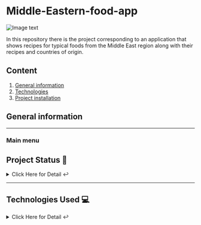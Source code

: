 <h1>Middle-Eastern-food-app</h1>

![Image text](https://www.brasileiraspelomundo.com/wp-content/uploads/2019/05/ramadan-2715812_1920.jpg)


In this repository there is the project corresponding to an application that shows recipes for typical foods from the Middle East region along with their recipes and countries of origin.

## Content
1. [General information](#general-info)
2. [Technologies](#technologies)
3. [Project installation](#installation)


## General information
***

### Main menu

## Project Status 🚧
<details>
     <summary>Click Here for Detail ↩️</summary>
     <br>
    <p align="justify">The project is currently in a completed state since the guidelines established for the application, both functional and visual improvements, are met.🔨 </p>
    </details>
    <hr>

## Technologies Used 💻
   
<details>
     <summary>Click Here for Detail ↩️</summary>
     <br>
    <p>Technologies Used:</p>
<ul>

   <li>Android Studio: <a href="https://developer.android.com/studio">Link to the official page</a></li>
   <li>Kotlin: <a href="https://kotlinlang.org/">Link to the official language documentation</a></li>
</ul>

## Project Installation Clone the project from the following Github URL. ''' $git clone https://github.com/jorgedan88/herramientas-parcial1-OliveraJorgeDaniel.git ''' 2 - Open the project in the Android studio IDE 3- Deploy the application on a device (Emulator or Physical Device)
